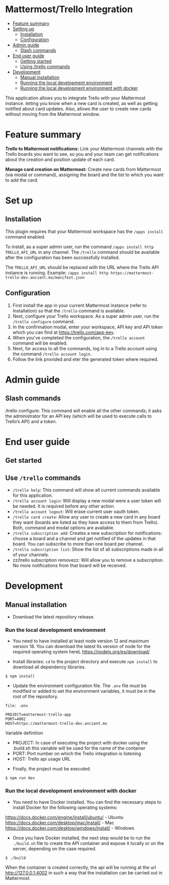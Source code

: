 # Mattermost/Trello Integration

* [Feature summary](#feature-summary)
* [Setting up](#set-up)
  * [Installation](#installation)
  * [Configuration](#configuration)
* [Admin guide](#admin-guide)
  * [Slash commands](#slash-commands)
* [End user guide](#end-user-guide)
  * [Getting started](#get-started)
  * [Using /trello commands](#use-trello-commands)
* [Development](#development)
  * [Manual installation](#manual-installation)
  * [Running the local development environment](#run-the-local-development-environment)
  * [Running the local development environment with docker](#run-the-local-development-environment-with-docker)

This application allows you to integrate Trello with your Mattermost instance. letting you know when a new card is created, as well as getting notified about card updates. Also, allows the user to create new cards without moving from the Mattermost window.

# Feature summary

**Trello to Mattermost notifications:** Link your Mattermost channels with the Trello boards you want to see, so you and your team can get notifications about the creation and position update of each card.

**Manage card creation on Mattermost:** Create new cards from Mattermost (via modal or command), assigning the board and the list to which you want to add the card.

# Set up

## Installation

This plugin requires that your Mattermost workspace has the ``/apps install`` command enabled.

To install, as a super admin user, run the command ``/apps install http TRELLO_API_URL`` in any channel. The ``/trello`` command should be available after the configuration has been successfully installed.

The ``TRELLO_API_URL`` should be replaced with the URL where the Trello API instance is running. Example: ``/apps install http https://mattermost-trello-dev.ancient.mx/manifest.json``

## Configuration

1. First install the app in your current Mattermost instance (refer to Installation) so that the ``/trello`` command is available.
2. Next, configure your Trello workspace. As a super admin user, run the ``/trello configure`` command.
3. In the confirmation modal, enter your workspace, API key and API token which you can find at https://trello.com/app-key.
4. When you've completed the configuration, the ``/trello account`` command will be enabled. 
5. Next, for access to all the commands, log in to a Trello account using the command ``/trello account login``.
6. Follow the link provided and eter the generated token where required.

# Admin guide

## Slash commands

/trello configure: This command will enable all the other commands; it asks the administrator for an API key (which will be used to execute calls to Trello’s API) and a token.

# End user guide

## Get started

## Use ``/trello`` commands

- ``/trello help``: This command will show all current commands available for this application.
- ``/trello account login``: Will display a new modal were a user token will be needed. It is required before any other action.
- ``/trello account logout``: Will erase current user oauth token.
- ``/trello card create``: Allow any user to create a new card in any board they want (boards are listed as they have access to them from Trello). Both, command and modal options are available.
- ``/trello subscription add``: Creates a new subscription for notifications: choose a board and a channel and get notified of the updates in that board. You can subscribe to more than one board per channel.
- ``/trello subscription list``: Show the list of all subscriptions made in all of your channels.
- zz/trello subscription removezz: Will allow you to remove a subscription. No more notifications from that board will be received.

# Development

## Manual installation

*  Download the latest repository release.

### Run the local development environment

* You need to have installed at least node version 12 and maximum version 18. You can download the latest lts version of node for the required operating system hereL https://nodejs.org/es/download/

*  Install libraries: ``cd`` to the project directory and execute ``npm install`` to download all dependency libraries.

```
$ npm install
```

*  Update the environment configuration file. The ``.env`` file must be modified or added to set the environment variables, it must be in the root of the repository.

```
file: .env

PROJECT=mattermost-trello-app
PORT=4002
HOST=https://mattermost-trello-dev.ancient.mx
```

Variable definition

- PROJECT: In case of executing the project with docker using the .build.sh this variable will be used for the name of the container
- PORT: Port number on which the Trello integration is listening
- HOST: Trello api usage URL

* Finally, the project must be executed.

```
$ npm run dev
```

### Run the local development environment with docker

* You need to have Docker installed. You can find the necessary steps to install Docker for the following operating systems:

https://docs.docker.com/engine/install/ubuntu/ - Ubuntu
https://docs.docker.com/desktop/mac/install/ - Mac
https://docs.docker.com/desktop/windows/install/ - Windows

* Once you have Docker installed, the next step would be to run the ``./build.sh`` file to create the API container and expose it locally or on the server, depending on the case required.

```
$ ./build
```

When the container is created correctly, the api will be running at the url http://127.0.0.1:4002 in such a way that the installation can be carried out in Mattermost.
